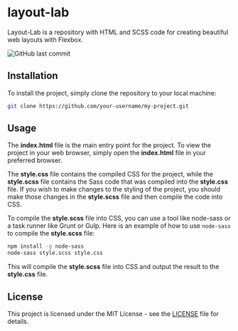 # layout-lab
Layout-Lab is a repository with HTML and SCSS code for creating beautiful web layouts with Flexbox.

![GitHub last commit](https://img.shields.io/github/last-commit/Haki-Malai/layout-lab)

## Installation
To install the project, simply clone the repository to your local machine:
```sh
git clone https://github.com/your-username/my-project.git
```

## Usage
The **index.html** file is the main entry point for the project. To view the project in your web browser, simply open the **index.html** file in your preferred browser.

The **style.css** file contains the compiled CSS for the project, while the **style.scss** file contains the Sass code that was compiled into the **style.css** file. If you wish to make changes to the styling of the project, you should make those changes in the **style.scss** file and then compile the code into CSS.

To compile the **style.scss** file into CSS, you can use a tool like node-sass or a task runner like Grunt or Gulp. Here is an example of how to use `node-sass` to compile the **style.scss** file:
```bash
npm install -g node-sass
node-sass style.scss style.css
```
This will compile the **style.scss** file into CSS and output the result to the **style.css** file.

## License
This project is licensed under the MIT License - see the [LICENSE](/LICENSE) file for details.
